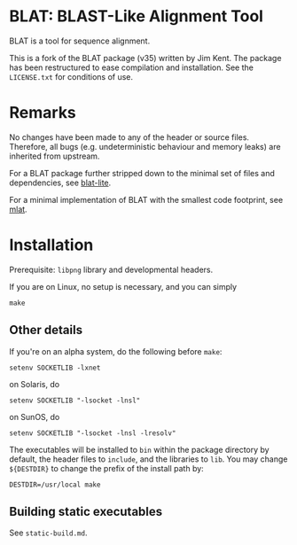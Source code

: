 # BLAT: BLAST-Like Alignment Tool

BLAT is a tool for sequence alignment.

This is a fork of the BLAT package (v35) written by Jim Kent. The package has
been restructured to ease compilation and installation. See the `LICENSE.txt`
for conditions of use.

# Remarks

No changes have been made to any of the header or source files.
Therefore, all bugs (e.g. undeterministic behaviour and memory leaks) are inherited from upstream.

For a BLAT package further stripped down to the minimal set of files and dependencies, see [blat-lite](https://github.com/djhshih/blat-lite).

For a minimal implementation of BLAT with the smallest code footprint, see [mlat](https://github.com/djhshih/mlat).

# Installation

Prerequisite: `libpng` library and developmental headers.

If you are on Linux, no setup is necessary, and you can simply

    make

## Other details

If you're on an alpha system, do the following before `make`:

    setenv SOCKETLIB -lxnet

on Solaris, do

    setenv SOCKETLIB "-lsocket -lnsl"

on SunOS, do

    setenv SOCKETLIB "-lsocket -lnsl -lresolv"


The executables will be installed to `bin` within the package directory by default, the header files to `include`, and the libraries to `lib`. You may change `${DESTDIR}` to change the prefix of the install path by:

    DESTDIR=/usr/local make

## Building static executables

See `static-build.md`.

